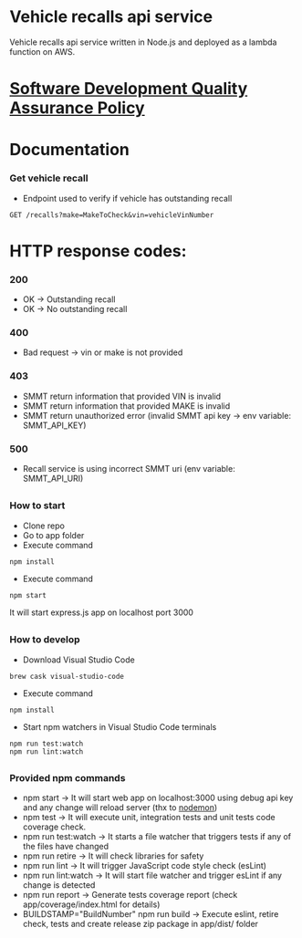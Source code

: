 # Vehicle recalls api service
Vehicle recalls api service written in Node.js and deployed as a lambda function on AWS.

# [Software Development Quality Assurance Policy](docs/NodejsDevQuality.md)

# Documentation
### Get vehicle recall

* Endpoint used to verify if vehicle has outstanding recall
```
GET /recalls?make=MakeToCheck&vin=vehicleVinNumber
```

# HTTP response codes:
### 200
* OK -> Outstanding recall
* OK -> No outstanding recall

### 400
* Bad request -> vin or make is not provided

### 403
* SMMT return information that provided VIN is invalid
* SMMT return information that provided MAKE is invalid
* SMMT return unauthorized error (invalid SMMT api key -> env variable: SMMT_API_KEY)

### 500
* Recall service is using incorrect SMMT uri (env variable: SMMT_API_URI)

##
### How to start

* Clone repo
* Go to app folder
* Execute command
```
npm install
```
* Execute command
```
npm start
```

It will start express.js app on localhost port 3000

##
### How to develop

* Download Visual Studio Code
```
brew cask visual-studio-code
```
* Execute command
```
npm install
```
* Start npm watchers in Visual Studio Code terminals
```
npm run test:watch
npm run lint:watch
```

##
### Provided npm commands
* npm start -> It will start web app on localhost:3000 using debug api key and any change will reload server (thx to [nodemon](https://github.com/remy/nodemon))
* npm test -> It will execute unit, integration tests and unit tests code coverage check.
* npm run test:watch -> It starts a file watcher that triggers tests if any of the files have changed
* npm run retire -> It will check libraries for safety
* npm run lint -> It will trigger JavaScript code style check (esLint)
* npm run lint:watch -> It will start file watcher and trigger esLint if any change is detected
* npm run report -> Generate tests coverage report (check app/coverage/index.html for details)
* BUILDSTAMP="BuildNumber" npm run build -> Execute eslint, retire check, tests and create release zip package in app/dist/ folder